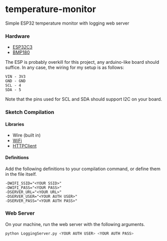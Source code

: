 # temperature-monitor
Simple ESP32 temperature monitor with logging web server

### Hardware

- [ESP32C3](https://docs.espressif.com/projects/esp-idf/en/latest/esp32c3/hw-reference/esp32c3/user-guide-devkitc-02.html)
- [BMP180](https://media.digikey.com/pdf/Data%20Sheets/Bosch/BMP180.pdf)

The ESP is probably overkill for this project, any arduino-like board should suffice. In any case, the wiring for my setup is as follows:
```
VIN - 3V3
GND - GND
SCL - 4
SDA - 5
```
Note that the pins used for SCL and SDA should support I2C on your board.

### Sketch Compilation

#### Libraries
- Wire (built in)
- [WiFi](https://github.com/espressif/arduino-esp32/tree/master/libraries/WiFi)
- [HTTPClient](https://github.com/espressif/arduino-esp32/tree/master/libraries/HTTPClient)

#### Definitions
Add the following definitions to your compilation command, or define them in the file itself.
```
-DWIFI_SSID="<YOUR SSID>"
-DWIFI_PASS="<YOUR PASS>"
-DSERVER_URL="<YOUR URL>"
-DSERVER_USER="<YOUR AUTH USER>"
-DSERVER_PASS="<YOUR AUTH PASS>"
```

### Web Server
On your machine, run the web server with the following arguments.
```sh
python LoggingServer.py <YOUR AUTH USER> <YOUR AUTH PASS>
```
